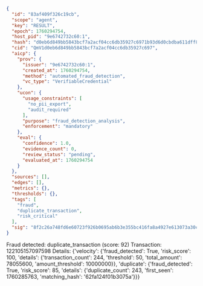 ```json
{
  "id": "83af409f326c19cb",
  "scope": "agent",
  "key": "RESULT",
  "epoch": 1760294754,
  "host_pid": "9e6742732c60:1",
  "hash": "d0eb6d849bb5843bcf7a2acf04cc6db35927c6971b93d6d0cbdba611dff89ccf",
  "cid": "QmV1d0eb6d849bb5843bcf7a2acf04cc6db35927c697",
  "aicp": {
    "prov": {
      "issuer": "9e6742732c60:1",
      "created_at": 1760294754,
      "method": "automated_fraud_detection",
      "vc_type": "VerifiableCredential"
    },
    "ucon": {
      "usage_constraints": [
        "no_pii_export",
        "audit_required"
      ],
      "purpose": "fraud_detection_analysis",
      "enforcement": "mandatory"
    },
    "eval": {
      "confidence": 1.0,
      "evidence_count": 0,
      "review_status": "pending",
      "evaluated_at": 1760294754
    }
  },
  "sources": [],
  "edges": [],
  "metrics": {},
  "thresholds": {},
  "tags": [
    "fraud",
    "duplicate_transaction",
    "risk_critical"
  ],
  "sig": "8f2c26a748fd6e60723f926b0695ab6b3e355bc416fa8a4927e613073a30cd0e"
}
```

Fraud detected: duplicate_transaction (score: 92)
Transaction: 122105157097598
Details: {'velocity': {'fraud_detected': True, 'risk_score': 100, 'details': {'transaction_count': 244, 'threshold': 50, 'total_amount': 78055600, 'amount_threshold': 10000000}}, 'duplicate': {'fraud_detected': True, 'risk_score': 85, 'details': {'duplicate_count': 243, 'first_seen': 1760285763, 'matching_hash': '62fa124f01b3075a'}}}
